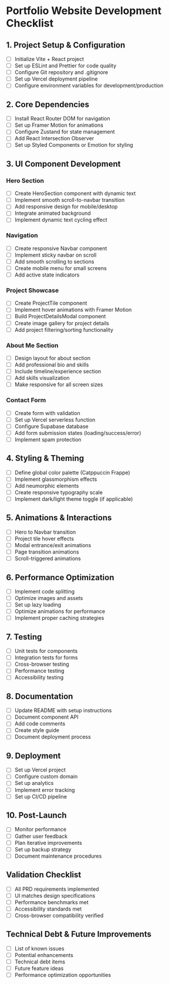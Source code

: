 # Portfolio Website Development Checklist

## 1. Project Setup & Configuration
- [ ] Initialize Vite + React project
- [ ] Set up ESLint and Prettier for code quality
- [ ] Configure Git repository and .gitignore
- [ ] Set up Vercel deployment pipeline
- [ ] Configure environment variables for development/production

## 2. Core Dependencies
- [ ] Install React Router DOM for navigation
- [ ] Set up Framer Motion for animations
- [ ] Configure Zustand for state management
- [ ] Add React Intersection Observer
- [ ] Set up Styled Components or Emotion for styling

## 3. UI Component Development
### Hero Section
- [ ] Create HeroSection component with dynamic text
- [ ] Implement smooth scroll-to-navbar transition
- [ ] Add responsive design for mobile/desktop
- [ ] Integrate animated background
- [ ] Implement dynamic text cycling effect

### Navigation
- [ ] Create responsive Navbar component
- [ ] Implement sticky navbar on scroll
- [ ] Add smooth scrolling to sections
- [ ] Create mobile menu for small screens
- [ ] Add active state indicators

### Project Showcase
- [ ] Create ProjectTile component
- [ ] Implement hover animations with Framer Motion
- [ ] Build ProjectDetailsModal component
- [ ] Create image gallery for project details
- [ ] Add project filtering/sorting functionality

### About Me Section
- [ ] Design layout for about section
- [ ] Add professional bio and skills
- [ ] Include timeline/experience section
- [ ] Add skills visualization
- [ ] Make responsive for all screen sizes

### Contact Form
- [ ] Create form with validation
- [ ] Set up Vercel serverless function
- [ ] Configure Supabase database
- [ ] Add form submission states (loading/success/error)
- [ ] Implement spam protection

## 4. Styling & Theming
- [ ] Define global color palette (Catppuccin Frappe)
- [ ] Implement glassmorphism effects
- [ ] Add neumorphic elements
- [ ] Create responsive typography scale
- [ ] Implement dark/light theme toggle (if applicable)

## 5. Animations & Interactions
- [ ] Hero to Navbar transition
- [ ] Project tile hover effects
- [ ] Modal entrance/exit animations
- [ ] Page transition animations
- [ ] Scroll-triggered animations

## 6. Performance Optimization
- [ ] Implement code splitting
- [ ] Optimize images and assets
- [ ] Set up lazy loading
- [ ] Optimize animations for performance
- [ ] Implement proper caching strategies

## 7. Testing
- [ ] Unit tests for components
- [ ] Integration tests for forms
- [ ] Cross-browser testing
- [ ] Performance testing
- [ ] Accessibility testing

## 8. Documentation
- [ ] Update README with setup instructions
- [ ] Document component API
- [ ] Add code comments
- [ ] Create style guide
- [ ] Document deployment process

## 9. Deployment
- [ ] Set up Vercel project
- [ ] Configure custom domain
- [ ] Set up analytics
- [ ] Implement error tracking
- [ ] Set up CI/CD pipeline

## 10. Post-Launch
- [ ] Monitor performance
- [ ] Gather user feedback
- [ ] Plan iterative improvements
- [ ] Set up backup strategy
- [ ] Document maintenance procedures

## Validation Checklist
- [ ] All PRD requirements implemented
- [ ] UI matches design specifications
- [ ] Performance benchmarks met
- [ ] Accessibility standards met
- [ ] Cross-browser compatibility verified

## Technical Debt & Future Improvements
- [ ] List of known issues
- [ ] Potential enhancements
- [ ] Technical debt items
- [ ] Future feature ideas
- [ ] Performance optimization opportunities
